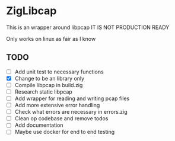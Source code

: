 # ZigLibcap
This is an wrapper around libpcap
IT IS NOT PRODUCTION READY

Only works on linux as fair as I know

## TODO
- [ ] Add unit test to necessary functions
- [x] Change to be an library only
- [ ] Compile libpcap in build.zig
- [ ] Research static libpcap
- [ ] Add wrapper for reading and writing pcap files
- [ ] Add more extensive error handling
- [ ] Check what errors are necessary in errors.zig
- [ ] Clean op codebase and remove todos
- [ ] Add documentation
- [ ] Maybe use docker for end to end testing
